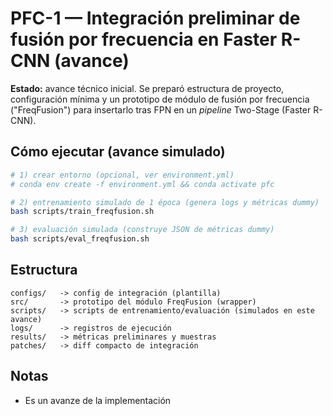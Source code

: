 # PFC-1 — Integración preliminar de fusión por frecuencia en Faster R-CNN (avance)

**Estado:** avance técnico inicial. Se preparó estructura de proyecto, configuración mínima y un prototipo de módulo de fusión por frecuencia ("FreqFusion") para insertarlo tras FPN en un *pipeline* Two-Stage (Faster R-CNN). 

## Cómo ejecutar (avance simulado)
```bash
# 1) crear entorno (opcional, ver environment.yml)
# conda env create -f environment.yml && conda activate pfc

# 2) entrenamiento simulado de 1 época (genera logs y métricas dummy)
bash scripts/train_freqfusion.sh

# 3) evaluación simulada (construye JSON de métricas dummy)
bash scripts/eval_freqfusion.sh
```

## Estructura
```
configs/   -> config de integración (plantilla)
src/       -> prototipo del módulo FreqFusion (wrapper)
scripts/   -> scripts de entrenamiento/evaluación (simulados en este avance)
logs/      -> registros de ejecución
results/   -> métricas preliminares y muestras
patches/   -> diff compacto de integración
```

## Notas
- Es un avanze de la implementación